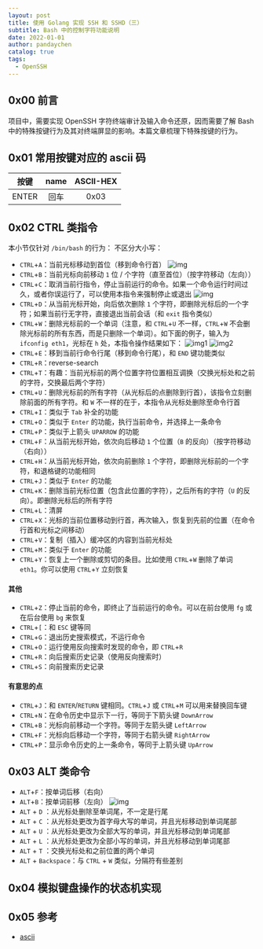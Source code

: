 ```yaml
---
layout: post
title: 使用 Golang 实现 SSH 和 SSHD（三）
subtitle: Bash 中的控制字符功能说明
date: 2022-01-01
author: pandaychen
catalog: true
tags:
  - OpenSSH
---
```


## 0x00 前言
项目中，需要实现 OpenSSH 字符终端审计及输入命令还原，因而需要了解 Bash 中的特殊按键行为及其对终端屏显的影响。本篇文章梳理下特殊按键的行为。


##	0x01	常用按键对应的 ascii 码

| 按键 | name | ASCII-HEX |
| :-----:| :----: | :----: |
| ENTER| 回车	| 0x03 |


## 	0x02 CTRL 类指令
本小节仅针对 `/bin/bash` 的行为：
不区分大小写：
-	`CTRL`+`A`：当前光标移动到首位（移到命令行首）
![img](https://raw.githubusercontent.com/pandaychen/pandaychen.github.io/master/blog_img/2022/bash/ctrl-a.png)
-	`CTRL`+`B`：当前光标向前移动 `1` 位 / 个字符（直至首位）（按字符移动（左向））
-	`CTRL`+`C`：取消当前行指令，停止当前运行的命令。如果一个命令运行时间过久，或者你误运行了，可以使用本指令来强制停止或退出
![img]()
-	`CTRL`+`D`：从当前光标开始，向后依次删除 `1` 个字符，即删除光标后的一个字符；如果当前行无字符，直接退出当前会话（和 `exit` 指令类似）
-	`CTRL`+`W`：删除光标前的一个单词（注意，和 `CTRL`+`U` 不一样，`CTRL`+`W` 不会删除光标前的所有东西，而是只删除一个单词）。如下面的例子，输入为 `ifconfig eth1`，光标在 `h` 处，本指令操作结果如下：
![img1](https://raw.githubusercontent.com/pandaychen/pandaychen.github.io/master/blog_img/2022/bash/ctrl-w1.png)
![img2](https://raw.githubusercontent.com/pandaychen/pandaychen.github.io/master/blog_img/2022/bash/ctrl-w2.png)
- `CTRL`+`E`：移到当前行命令行尾（移到命令行尾），和 `END` 键功能类似
-	`CTRL`+`R`：reverse-search
-	`CTRL`+`T`：有趣：当前光标前的两个位置字符位置相互调换（交换光标处和之前的字符，交换最后两个字符）
-	`CTRL`+`U`：删除光标前的所有字符（从光标后的点删除到行首），该指令立刻删除前面的所有字符。和 `W` 不一样的在于，本指令从光标处删除至命令行首
-	`CTRL`+`I`：类似于 `Tab` 补全的功能
-	`CTRL`+`O`：类似于 `Enter` 的功能，执行当前命令，并选择上一条命令
-	`CTRL`+`P`：类似于上箭头 `UPARROW` 的功能
-	`CTRL`+`F`：从当前光标开始，依次向后移动 `1` 个位置（`B` 的反向）（按字符移动（右向））
-	`CTRL`+`H`：从当前光标开始，依次向前删除 `1` 个字符，即删除光标前的一个字符，和退格键的功能相同
-	`CTRL`+`J`：类似于 `Enter` 的功能
-	`CTRL`+`K`：删除当前光标位置（包含此位置的字符），之后所有的字符（`U` 的反向）。即删除光标后的所有字符
-	`CTRL`+`L`：清屏
-	`CTRL`+`X`：光标的当前位置移动到行首，再次输入，恢复到先前的位置（在命令行首和光标之间移动）
-	`CTRL`+`V`：复制（插入）缓冲区的内容到当前光标处
-	`CTRL`+`M`：类似于 `Enter` 的功能
- `CTRL`+`Y`：恢复上一个删除或剪切的条目。比如使用 `CTRL`+`W` 删除了单词 `eth1`。你可以使用 `CTRL`+`Y` 立刻恢复

####  其他
- `CTRL`+`Z`：停止当前的命令，即终止了当前运行的命令。可以在前台使用 `fg` 或在后台使用 `bg` 来恢复
- `CTRL`+`[`：和 `ESC` 键等同
- `CTRL`+`G`：退出历史搜索模式，不运行命令
- `CTRL`+`O`：运行使用反向搜索时发现的命令，即 `CTRL`+`R`
- `CTRL`+`R`：向后搜索历史记录（使用反向搜索时）
- `CTRL`+`S`：向前搜索历史记录

####  有意思的点
- `CTRL`+`J`：和 `ENTER`/`RETURN` 键相同。`CTRL`+`J` 或 `CTRL`+`M` 可以用来替换回车键
- `CTRL`+`N`：在命令历史中显示下一行，等同于下箭头键 `DownArrow`
- `CTRL`+`B`：光标向前移动一个字符。等同于左箭头键 `LeftArrow`
- `CTRL`+`F`：光标向后移动一个字符，等同于右箭头键 `RightArrow`
- `CTRL`+`P`：显示命令历史的上一条命令，等同于上箭头键 `UpArrow`

##  0x03  ALT 类命令
- `ALT`+`F`：按单词后移（右向）
- `ALT`+`B`：按单词前移（左向）
![img](https://raw.githubusercontent.com/pandaychen/pandaychen.github.io/master/blog_img/2022/bash/alt-b.png)
- `ALT` + `D` ：从光标处删除至单词尾，不一定是行尾
- `ALT` + `C` ：从光标处更改为首字母大写的单词，并且光标移动到单词尾部
- `ALT` + `U` ：从光标处更改为全部大写的单词，并且光标移动到单词尾部
- `ALT` + `L` ：从光标处更改为全部小写的单词，并且光标移动到单词尾部
- `ALT` + `T` ：交换光标处和之前位置的两个单词
- `ALT` + `Backspace`：与 `CTRL` + `W` 类似，分隔符有些差别

##  0x04  模拟键盘操作的状态机实现

##  0x05  参考
- [ascii](https://zh.wikipedia.org/zh/ASCII)